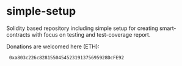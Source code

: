 # simple-setup
Solidity based repository including simple setup for creating smart-contracts with focus on testing and test-coverage report.

Donations are welcomed here (ETH):
```
 0xa803c226c8281550454523191375695928DcFE92
```
